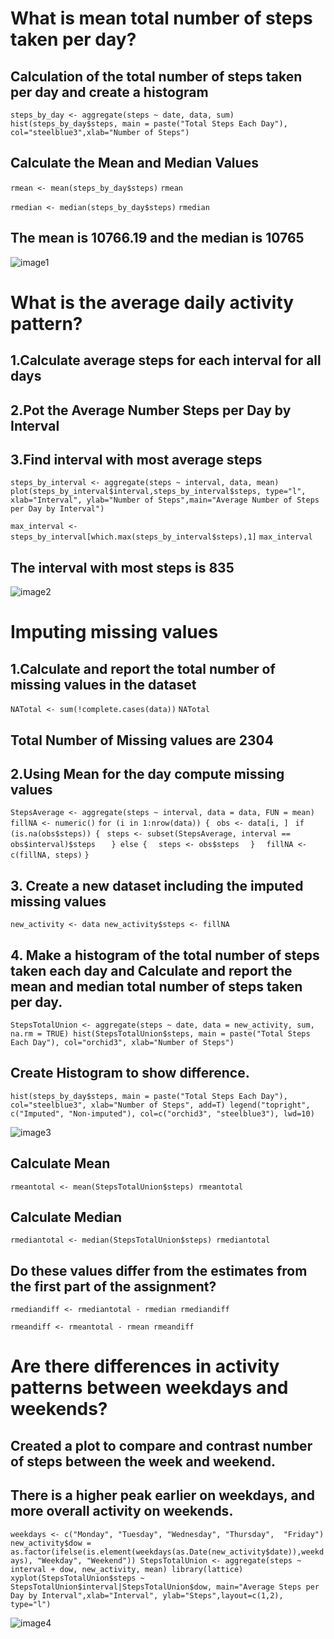 # What is mean total number of steps taken per day?
## Calculation of the total number of steps taken per day and create a histogram
`steps_by_day <- aggregate(steps ~ date, data, sum)`
`hist(steps_by_day$steps, main = paste("Total Steps Each Day"), col="steelblue3",xlab="Number of Steps")`

## Calculate the Mean and Median Values
`rmean <- mean(steps_by_day$steps)`
`rmean`

`rmedian <- median(steps_by_day$steps)`
`rmedian`

## The mean is 10766.19 and the median is 10765


![image1](https://github.com/koztimesin/RepData_PeerAssessment1/blob/master/figure/plot1.png)

# What is the average daily activity pattern?
## 1.Calculate average steps for each interval for all days
## 2.Pot the Average Number Steps per Day by Interval
## 3.Find interval with most average steps

`steps_by_interval <- aggregate(steps ~ interval, data, mean)`
`plot(steps_by_interval$interval,steps_by_interval$steps, type="l", xlab="Interval", ylab="Number of Steps",main="Average Number of Steps per Day by Interval")`

`max_interval <- steps_by_interval[which.max(steps_by_interval$steps),1]`
`max_interval`

## The interval with most steps is 835

![image2](https://github.com/koztimesin/RepData_PeerAssessment1/blob/master/figure/plot2.png)

# Imputing missing values
## 1.Calculate and report the total number of missing values in the dataset
`NATotal <- sum(!complete.cases(data))`
`NATotal `
## Total Number of Missing values are 2304

## 2.Using Mean for the day compute missing values
`StepsAverage <- aggregate(steps ~ interval, data = data, FUN = mean)`
`fillNA <- numeric()`
`for (i in 1:nrow(data)) {`
   ` obs <- data[i, ]`
   ` if (is.na(obs$steps)) {`
       ` steps <- subset(StepsAverage, interval == obs$interval)$steps`
 `   } else {`
      `  steps <- obs$steps`
  `  }`
  `  fillNA <- c(fillNA, steps)`
`}`

## 3. Create a new dataset including the imputed missing values
`new_activity <- data
new_activity$steps <- fillNA`

## 4. Make a histogram of the total number of steps taken each day and Calculate and report the mean and median total number of steps taken per day.
`StepsTotalUnion <- aggregate(steps ~ date, data = new_activity, sum, na.rm = TRUE)
hist(StepsTotalUnion$steps, main = paste("Total Steps Each Day"), col="orchid3", xlab="Number of Steps")`
## Create Histogram to show difference.
`hist(steps_by_day$steps, main = paste("Total Steps Each Day"), col="steelblue3", xlab="Number of Steps", add=T)
legend("topright", c("Imputed", "Non-imputed"), col=c("orchid3", "steelblue3"), lwd=10)`


![image3](https://github.com/koztimesin/RepData_PeerAssessment1/blob/master/figure/plot3.png)




## Calculate Mean 
`rmeantotal <- mean(StepsTotalUnion$steps)
rmeantotal`

## Calculate Median
`rmediantotal <- median(StepsTotalUnion$steps)
rmediantotal`

## Do these values differ from the estimates from the first part of the assignment?
`rmediandiff <- rmediantotal - rmedian
rmediandiff`

`rmeandiff <- rmeantotal - rmean
rmeandiff`


# Are there differences in activity patterns between weekdays and weekends?
## Created a plot to compare and contrast number of steps between the week and weekend. 
## There is a higher peak earlier on weekdays, and more overall activity on weekends.

`weekdays <- c("Monday", "Tuesday", "Wednesday", "Thursday", 
              "Friday")
new_activity$dow = as.factor(ifelse(is.element(weekdays(as.Date(new_activity$date)),weekdays), "Weekday", "Weekend"))
StepsTotalUnion <- aggregate(steps ~ interval + dow, new_activity, mean)
library(lattice)
xyplot(StepsTotalUnion$steps ~ StepsTotalUnion$interval|StepsTotalUnion$dow, main="Average Steps per Day by Interval",xlab="Interval", ylab="Steps",layout=c(1,2), type="l")`


![image4](https://github.com/koztimesin/RepData_PeerAssessment1/blob/master/figure/plot4.png)
